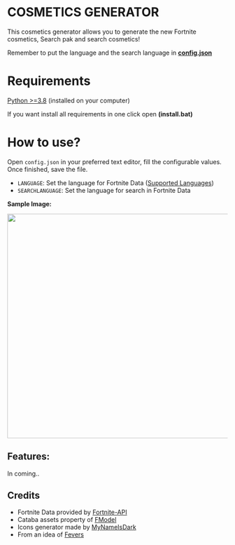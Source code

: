 # COSMETICS GENERATOR

This cosmetics generator allows you to generate the new Fortnite cosmetics, Search pak and search cosmetics!

Remember to put the language and the search language in [**config.json**](https://github.com/djlorenzouasset/Cosmetics-Generator/blob/main/config.json)

# Requirements

[Python >=3.8](https://www.python.org/downloads/) (installed on your computer)

If you want install all requirements in one click open **(install.bat)**


# How to use?

Open `config.json` in your preferred text editor, fill the configurable values. Once finished, save the file.

- `LANGUAGE`: Set the language for Fortnite Data ([Supported Languages](https://fortnite-api.com/documentation))
- `SEARCHLANGUAGE`: Set the language for search in Fortnite Data

**Sample Image:**

<p align="left">
    <img src="https://cdn.discordapp.com/attachments/797918649163317310/913138149071388672/CID_A_266_Athena_Commando_F_Grandeur_9CO1M.png" width="512" draggable="false">
</p>

## Features:
 
In coming..

## Credits

- Fortnite Data provided by [Fortnite-API](https://fortnite-api.com/)
- Cataba assets property of [FModel](https://github.com/iAmAsval/FModel)
- Icons generator made by [MyNameIsDark](https://github.com/MyNameIsDark01)
- From an idea of [Fevers](https://github.com/FortniteFevers) 

